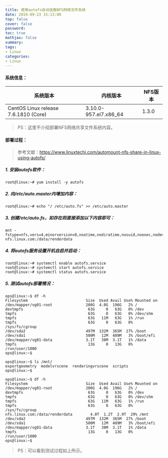 ```yaml
---
title: 使用autofs自动挂载NFS网络文件系统
date: 2019-09-23 15:13:00
top: false
cover: false
password:
toc: true
mathjax: false
summary:
tags:
- Linux
categories:
- Linux
---
```


#### 系统信息：

系统版本 | 内核版本 | NFS版本
---|---|---
CentOS Linux release 7.6.1810 (Core) | 3.10.0-957.el7.x86_64 | 1.3.0

> PS：这里不介绍部署NFS网络共享文件系统内容。

#### 部署过程：

> 参考文献：https://www.linuxtechi.com/automount-nfs-share-in-linux-using-autofs/

##### 1. 安装autofs软件：
```
root@linux:~# yum install -y autofs
```

##### 2. 向/etc/auto.master内增加内容：
```
root@linux:~# echo "/ /etc/auto.fs" >> /etc/auto.master
```

##### 3. 创建/etc/auto.fs，如存在则直接添加以下内容即可：
```
mnt -fstype=nfs,vers=4,minorversion=0,noatime,nodiratime,nosuid,noexec,nodev,ro,bg,soft,_netdev nfs.linux.com:/data/renderdata
```

##### 4. 将autofs服务设置开机自启并启动：
```
root@linux:~# systemctl enable autofs.service
root@linux:~# systemctl start autofs.service
root@linux:~# systemctl status autofs.service
```

##### 5. 测试autofs部署情况：
```
ops@linux:~$ df -h
Filesystem                          Size  Used Avail Use% Mounted on
/dev/mapper/vg01-root               200G  4.0G  196G   2% /
devtmpfs                             63G     0   63G   0% /dev
tmpfs                                63G     0   63G   0% /dev/shm
tmpfs                                63G   11M   63G   1% /run
tmpfs                                63G     0   63G   0% /sys/fs/cgroup
/dev/sda2                           497M  132M  365M  27% /boot
/dev/sda1                           500M   12M  489M   3% /boot/efi
/dev/mapper/vg01-data               3.1T   38M  3.1T   1% /data
tmpfs                                13G     0   13G   0% /run/user/1000
ops@linux:~$
```

```
ops@linux:~$ ls /mnt/
exportgeometry  modelvrscene  renderingvrscene  scripts
ops@linux:~$ 
```

```
ops@linux:~$ df -h
Filesystem                          Size  Used Avail Use% Mounted on
/dev/mapper/vg01-root               200G  4.0G  196G   2% /
devtmpfs                             63G     0   63G   0% /dev
tmpfs                                63G     0   63G   0% /dev/shm
tmpfs                                63G   11M   63G   1% /run
tmpfs                                63G     0   63G   0% /sys/fs/cgroup
nfs.linux.com:/data/renderdata        4.0T  1.2T  2.9T  29% /mnt
/dev/sda2                           497M  132M  365M  27% /boot
/dev/sda1                           500M   12M  489M   3% /boot/efi
/dev/mapper/vg01-data               3.1T   38M  3.1T   1% /data
tmpfs                                13G     0   13G   0% /run/user/1000
ops@linux:~$
```
> PS：可以看到测试过程如上所示。